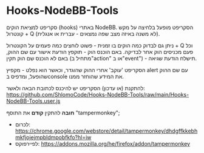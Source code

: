 # Hooks-NodeBB-Tools
סקריפט למציאת הוקים (hooks) באתרי NodeBB. 
הסקריפט מופעל בלחיצה על מקש קונטרול + Q (לא משנה באיזה מצב שפה נמצאים - עברית או אנגלית).

ניתן גם לבדוק כמה הוקים בו זמנית - פשוט לוחצים כמה פעמים על הקונטרול + Q וכל פעם מכניסים הוק אחר לבדיקה.
באם הוכנס הוק - תוקפץ הודעת אישור עם שם ההוק, באם לא הוכנס שם הוק תקין (מתחיל ב"action" או ב"event") - תישלח הודעת שגיאה.

הסקריפט 'עוקב' אחרי ההוק שהוגדר, וכאשר הוא נפלט - מקפיץ alert עם שם ההוק שהופעל, ומדפיס בconsole את המידע שהוחזר ממנו.

להתקנת (או עדכון) הסקריפט יש להיכנס לכתובת הבאה ולאשר: https://github.com/ShlomoCode/Hooks-NodeBB-Tools/raw/main/Hooks-NodeBB-Tools.user.js

**חובה** להתקין **קודם** את התוסף "tampermonkey";
* לכרום: https://chrome.google.com/webstore/detail/tampermonkey/dhdgffkkebhmkfjojejmpbldmpobfkfo?hl=iw
* לפיירפוקס: https://addons.mozilla.org/he/firefox/addon/tampermonkey

